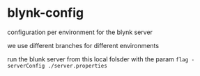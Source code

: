 # blynk-config
configuration per environment for the blynk server

we use different branches for different environments


run the blunk server from this local folsder with the param  ```flag -serverConfig ./server.properties```